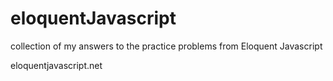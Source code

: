 # eloquentJavascript
collection of my answers to the practice problems from Eloquent Javascript

eloquentjavascript.net
